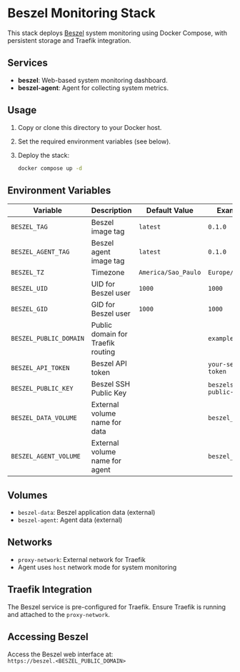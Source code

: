 # Beszel Monitoring Stack

This stack deploys [Beszel](https://github.com/henrygd/beszel) system monitoring using Docker Compose, with persistent storage and Traefik integration.

## Services

- **beszel**: Web-based system monitoring dashboard.
- **beszel-agent**: Agent for collecting system metrics.

## Usage

1. Copy or clone this directory to your Docker host.
1. Set the required environment variables (see below).
1. Deploy the stack:

   ```sh
   docker compose up -d
   ```

## Environment Variables

| Variable                | Description                        | Default Value           | Example                |
|-------------------------|------------------------------------|------------------------|------------------------|
| `BESZEL_TAG`            | Beszel image tag                   | `latest`               | `0.1.0`                |
| `BESZEL_AGENT_TAG`      | Beszel agent image tag             | `latest`               | `0.1.0`                |
| `BESZEL_TZ`             | Timezone                           | `America/Sao_Paulo`    | `Europe/Berlin`        |
| `BESZEL_UID`            | UID for Beszel user                | `1000`                 | `1000`                 |
| `BESZEL_GID`            | GID for Beszel user                | `1000`                 | `1000`                 |
| `BESZEL_PUBLIC_DOMAIN`  | Public domain for Traefik routing  |                        | `example.com`          |
| `BESZEL_API_TOKEN`      | Beszel API token                   |                        | `your-secret-token`    |
| `BESZEL_PUBLIC_KEY`     | Beszel SSH Public Key              |                        | `beszels-public-key`   |
| `BESZEL_DATA_VOLUME`    | External volume name for data      |                        | `beszel_data`          |
| `BESZEL_AGENT_VOLUME`   | External volume name for agent     |                        | `beszel_agent`         |

## Volumes

- `beszel-data`: Beszel application data (external)
- `beszel-agent`: Agent data (external)

## Networks

- `proxy-network`: External network for Traefik
- Agent uses `host` network mode for system monitoring

## Traefik Integration

The Beszel service is pre-configured for Traefik. Ensure Traefik is running and attached to the `proxy-network`.

## Accessing Beszel

Access the Beszel web interface at:  
`https://beszel.<BESZEL_PUBLIC_DOMAIN>`

